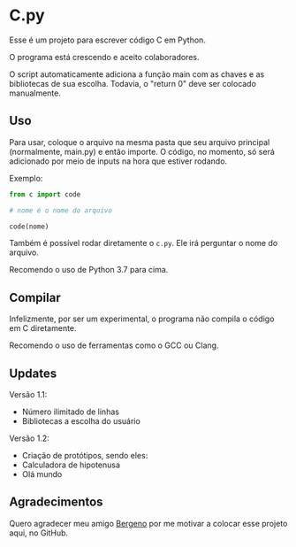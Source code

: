 # C.py

Esse é um projeto para escrever código C em Python.

O programa está crescendo e aceito colaboradores.

O script automaticamente adiciona a função main com as chaves e as bibliotecas de sua escolha. Todavia, o "return 0" deve ser colocado manualmente.

## Uso

Para usar, coloque o arquivo na mesma pasta que seu arquivo principal (normalmente, main.py) e então importe. O código, no momento, só será adicionado por meio de inputs na hora que estiver rodando.

Exemplo:

```py
from c import code

# nome é o nome do arquivo

code(nome)
```

Também é possível rodar diretamente o `c.py`. Ele irá perguntar o nome do arquivo.

Recomendo o uso de Python 3.7 para cima.

## Compilar

Infelizmente, por ser um experimental, o programa não compila o código em C diretamente. 

Recomendo o uso de ferramentas como o GCC ou Clang.

## Updates

Versão 1.1:
- Número ilimitado de linhas
- Bibliotecas a escolha do usuário

Versão 1.2:
- Criação de protótipos, sendo eles:
- Calculadora de hipotenusa
- Olá mundo

## Agradecimentos

Quero agradecer meu amigo [Bergeno](https://github.com/bergeno) por me motivar a colocar esse projeto aqui, no GitHub.